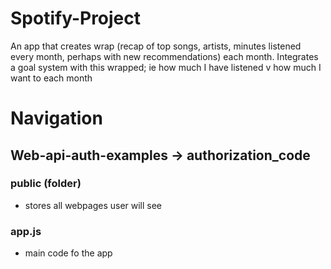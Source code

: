 # Spotify-Project
An app that creates wrap (recap of top songs, artists, minutes listened every month, perhaps with new recommendations) each month. Integrates a goal system with this wrapped; ie how much I have listened v how much I want to each month


# Navigation
## Web-api-auth-examples -> authorization_code
### public (folder)
* stores all webpages user will see

### app.js
* main code fo the app